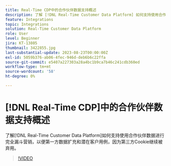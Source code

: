 ```yaml
---
title: Real-Time CDP中的合作伙伴数据支持概述
description: 了解 [!DNL Real-Time Customer Data Platform] 如何支持使用合作伙伴数据进行完全漏斗营销，以便第一方数据扩充和潜在客户用例，因为第三方Cookie继续被弃用。 
feature: Integrations
topic: Integrations
solution: Real-Time Customer Data Platform
role: User
level: Beginner
jira: KT-13805
thumbnail: 3422855.jpg
last-substantial-update: 2023-08-23T00:00:00Z
exl-id: 5059b376-ab06-4fec-946d-deb6b6c22ffa
source-git-commit: e5407a227303a28a4bc1b9ca7b46c241cdb360ed
workflow-type: tm+mt
source-wordcount: '58'
ht-degree: 0%

---
```


# [!DNL Real-Time CDP]中的合作伙伴数据支持概述

了解[!DNL Real-Time Customer Data Platform]如何支持使用合作伙伴数据进行完全漏斗营销，以便第一方数据扩充和潜在客户用例，因为第三方Cookie继续被弃用。 

>[!VIDEO](https://video.tv.adobe.com/v/3422855/?learn=on)
